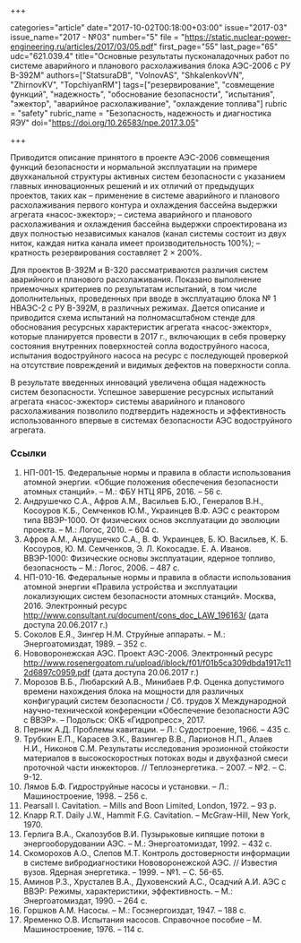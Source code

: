 +++

categories="article"
date="2017-10-02T00:18:00+03:00"
issue="2017-03"
issue_name="2017 - №03"
number="5"
file = "https://static.nuclear-power-engineering.ru/articles/2017/03/05.pdf"
first_page="55"
last_page="65"
udc="621.039.4"
title="Основные результаты пусконаладочных работ по системе аварийного и планового расхолаживания блока АЭС-2006 с РУ В-392М"
authors=["StatsuraDB", "VolnovAS", "ShkalenkovVN", "ZhirnovKV", "TopchiyanRM"]
tags=["резервирование", "совмещение функций", "надежность", "обоснование безопасности", "испытания", "эжектор", "аварийное расхолаживание", "охлаждение топлива"]
rubric = "safety"
rubric_name = "Безопасность, надежность и диагностика ЯЭУ"
doi="https://doi.org/10.26583/npe.2017.3.05"

+++

Приводится описание принятого в проекте АЭС-2006 совмещения функций безопасности и нормальной эксплуатации на примере двухканальной структуры активных систем безопасности с указанием главных инновационных решений и их отличий от предыдущих проектов, таких как
– применение в системе аварийного и планового расхолаживания первого контура и охлаждения бассейна выдержки агрегата «насос-эжектор»;
– система аварийного и планового расхолаживания и охлаждения бассейна выдержки спроектирована из двух полностью независимых каналов (канал системы состоит из двух ниток, каждая нитка канала имеет производительность 100%);
– кратность резервирования составляет 2 × 200%.

Для проектов В-392М и В-320 рассматриваются различия систем аварийного и планового расхолаживания. Показано выполнение приемочных критериев по результатам испытаний, в том числе дополнительных, проведенных при вводе в эксплуатацию блока № 1 НВАЭС-2 с РУ В-392М, в различных режимах. Дается описание и приводится схема испытаний на полномасштабном стенде для обоснования ресурсных характеристик агрегата «насос-эжектор», которые планируется провести в 2017 г., включающих в себя проверку состояния внутренних поверхностей сопла водоструйного насоса, испытания водоструйного насоса на ресурс с последующей проверкой на отсутствие повреждений и видимых дефектов на поверхности сопла.

В результате введенных инноваций увеличена общая надежность систем безопасности. Успешное завершение ресурсных испытаний агрегата «насос-эжектор» системы аварийного и планового расхолаживания позволило подтвердить надежность и эффективность использованного впервые в системах безопасности АЭС водоструйного агрегата.

### Ссылки

1. НП-001-15. Федеральные нормы и правила в области использования атомной энергии. «Общие положения обеспечения безопасности атомных станций». – М.: ФБУ НТЦ ЯРБ, 2016. – 56 с.
2. Андрушечко С.А., Афров А.М., Васильев Б.Ю., Генералов В.Н., Косоуров К.Б., Семченков Ю.М., Украинцев В.Ф. АЭС с реактором типа ВВЭР-1000. От физических основ эксплуатации до эволюции проекта. – М.: Логос, 2010. – 604 с.
3. Афров А.М., Андрушечко С.А., В. Ф. Украинцев, Б. Ю. Васильев, К. Б. Косоуров, Ю. М. Семченков, Э. Л. Кокосадзе. Е. А. Иванов. ВВЭР-1000: Физические основы эксплуатации, ядерное топливо, безопасность – М.: Логос, 2006. – 487 с.
4. НП-010-16. Федеральные нормы и правила в области использования атомной энергии «Правила устройства и эксплуатации локализующих систем безопасности атомных станций». Москва, 2016. Электронный ресурс http://www.consultant.ru/document/cons_doc_LAW_196163/ (дата доступа 20.06.2017 г.)
5. Соколов Е.Я., Зингер Н.М. Струйные аппараты. – М.: Энергоатомиздат, 1989. – 352 с.
6. Нововоронежская АЭС. Проект АЭС-2006. Электронный ресурс http://www.rosenergoatom.ru/upload/iblock/f01/f01b5ca309dbda1917c112d6897c0959.pdf (дата доступа 20.06.2017 г.)
7. Морозов В.Б., Любарский А.В., Минибаев Р.Ф. Оценка допустимого времени нахождения блока на мощности для различных конфигураций систем безопасности / Сб. трудов Х Международной научно-технической конференции «Обеспечение безопасности АЭС с ВВЭР». – Подольск: ОКБ «Гидропресс», 2017.
8. Перник А.Д. Проблемы кавитации. – Л.: Судостроение, 1966. – 435 с.
9. Трубкин Е.П., Карасев Э.К., Вазингер В.В., Ларионов Н.П., Алаев Н.И., Никонов С.М. Результаты исследования эрозионной стойкости материалов в высокоскоростных потоках воды и двухфазной смеси проточной части инжекторов. // Теплоэнергетика. – 2007. – №2. – С. 9-12.
10. Лямов Б.Ф. Гидроструйные насосы и установки. – Л.: Машиностроение, 1998. – 256 с.
11. Pearsall I. Cavitation. – Mills and Boon Limited, London, 1972. – 93 p.
12. Knapp R.T. Daily J.W., Hammit F.G. Cavitation. – McGraw-Hill, New York, 1970.
13. Герлига В.А., Скалозубов В.И. Пузырьковые кипящие потоки в энергооборудовании АЭС. – М.: Энергоатомиздат, 1992. – 432 с.
14. Скоморохов А.О., Слепов М.Т. Контроль достоверности информации в системе вибродиагностики Нововоронежской АЭС. // Известия вузов. Ядерная энергетика. – 1999. – №1. – С. 56-65.
15. Аминов Р.З., Хрусталев В.А., Духовенский А.С., Осадчий А.И. АЭС с ВВЭР: Режимы, характеристики, эффективность. – М.: Энергоатомиздат, 1990. – 264 с.
16. Горшков А.М. Насосы. – М.: Госэнергоиздат, 1947. – 188 с.
17. Яременко О.В. Испытания насосов. Справочное пособие – М. Машиностроение, 1976. – 114 с.